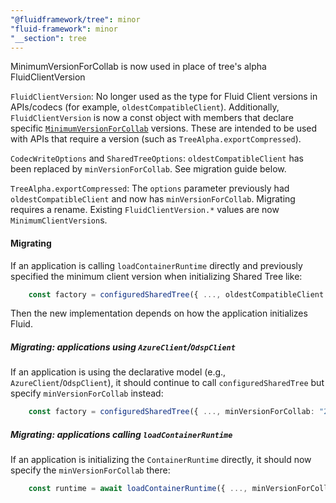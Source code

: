 ```yaml
---
"@fluidframework/tree": minor
"fluid-framework": minor
"__section": tree
---
```

MinimumVersionForCollab is now used in place of tree's alpha FluidClientVersion

`FluidClientVersion`: No longer used as the type for Fluid Client versions in APIs/codecs (for example, `oldestCompatibleClient`).
Additionally, `FluidClientVersion` is now a const object with members that declare specific [`MinimumVersionForCollab`](https://fluidframework.com/docs/api/runtime-definitions/minimumversionforcollab-typealias) versions.
These are intended to be used with APIs that require a version (such as `TreeAlpha.exportCompressed`).

`CodecWriteOptions` and `SharedTreeOptions`: `oldestCompatibleClient` has been replaced by `minVersionForCollab`. See migration guide below.

`TreeAlpha.exportCompressed`: The `options` parameter previously had `oldestCompatibleClient` and now has `minVersionForCollab`.
Migrating requires a rename. Existing `FluidClientVersion.*` values are now `MinimumClientVersion`s.

#### Migrating

If an application is calling `loadContainerRuntime` directly and previously specified the minimum client version when
initializing Shared Tree like:

```ts
    const factory = configuredSharedTree({ ..., oldestCompatibleClient: FluidClientVersion.v2_52 });
```

Then the new implementation depends on how the application initializes Fluid.

##### Migrating: applications using `AzureClient`/`OdspClient`

If an application is using the declarative model (e.g., `AzureClient`/`OdspClient`), it should continue to call `configuredSharedTree`
but specify `minVersionForCollab` instead:

```ts
    const factory = configuredSharedTree({ ..., minVersionForCollab: "2.52.0" });
```

##### Migrating: applications calling `loadContainerRuntime`

If an application is initializing the `ContainerRuntime` directly, it should now specify the `minVersionForCollab` there:

```ts
    const runtime = await loadContainerRuntime({ ..., minVersionForCollab: "2.52.0" });
```

